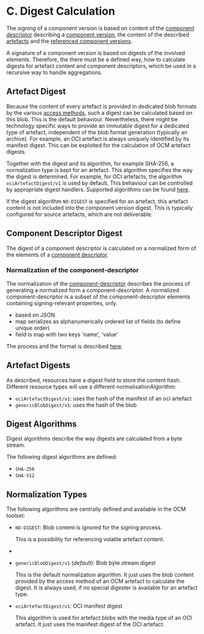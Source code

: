 # C. Digest Calculation

The signing of a component version is based on content of the 
[component descriptor](../../specification/elements/README.md#component-descriptor)
describing a [component version](../../specification/elements/README.md#component-versions),
the content of the described [artefacts](../../specification/elements/README.md#artefacts) and the
[referenced component versions](../../specification/elements/README.md#aggregation).

A signature of a component version is based on digests of the involved elements.
Therefore, the there must be a defined way, how to calculate digests for
artefact content and component descriptors, which be used in a recursive way
to handle aggregations.

## Artefact Digest

Because the content of every artefact is provided in dedicated blob formats by the
various [access methods](../../specification/elements/README.md#artefact-access), such
a digest can be calculated based on this blob. This is the default behaviour.
Nevertheless, there might be technology specific ways to provide an immutable
digest for a dedicated type of artefact, independent of the blob format generation
(typically an archive). For example, an OCI artefact
is always uniquely identified by its manifest digest. This can be exploited
for the calculation of OCM artefact digests.

Together with the digest and its algorithm, for example SHA-256, a
normalization type is kept for an artefact. This algorithm specifies the way
the digest is determined. For example, for OCI artefacts, the algorithm
`ociArtefactDigest/v1` is used by default. This behaviour can be controlled by
appropriate digest handlers. Supported algorithms can be found
[here](../../specification/formats/artefact_normalization.md).

If the digest algorithm `NO-DIGEST` is specified for an artefact,
this artefact content is not included into the component version digest.
This is typically configured for source artefacts, which are not deliverable.

## Component Descriptor Digest

The digest of a component descriptor is calculated on a normalized form of the
elements of a [component descriptor](../../specification/elements/README.md#component-descriptor).


### Normalization of the component-descriptor

The normalization of the [component-descriptor](../../specification/elements/README.md#component-descriptor)
describes the process of generating a normalized form a
component-descriptor. A normalized
component-descriptor is a subset of the component-descriptor elements containing
signing-relevant properties, only. 

- based on JSON
- map serializes as alphanumerically ordered list of fields (to define unique order)
- field is map with two keys 'name', 'value'

The process and the format is described [here](../../specification/formats/componentdescriptor_normalization.md).

## Artefact Digests

As described, resources have a digest field to store the content hash. Different resource types will use a different normalisationAlgorithm:

 - `ociArtefactDigest/v1`: uses the hash of the manifest of an oci artefact
 - `genericBlobDigest/v1`: uses the hash of the blob


## Digest Algorithms

Digest algorithms describe the way digests are calculated from a byte stream.

The following digest algorithms are defined:

- `SHA-256`
- `SHA-512`

## Normalization Types

The following algorithms are centrally defined and available in the OCM toolset:

- `NO-DIGEST`: Blob content is ignored for the signing process.

  This is a possibility for referencing volatile artefact content.
- 
- `genericBlobDigest/v1` (*default*): Blob byte stream digest

  This is the default normalization algorithm. It just uses the blob content
  provided by the access method of an OCM artefact to calculate the digest.
  It is always used, if no special digester is available for an artefact type.

- `ociArtefactDigest/v1`: OCI manifest digest

  This algorithm is used for artefact blobs with the media type of an OCI artefact.
  It just uses the manifest digest of the OCI artefact.


